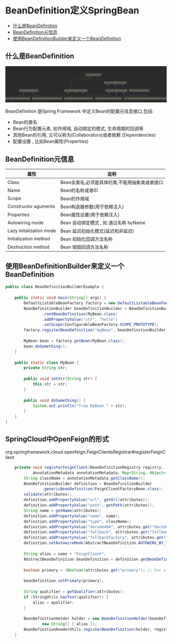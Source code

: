 # BeanDefinition定义SpringBean

- [什么是BeanDefinition](#什么是BeanDefinition)
- [BeanDefinition元信息](#BeanDefinition元信息)
- [使用BeanDefinitionBuilder来定义一个BeanDefinition](#使用BeanDefinitionBuilder来定义一个BeanDefinition)

## 什么是BeanDefinition

![image-20201116213208976](../../assets/image-20201116213208976.png)

BeanDefinition 是Spring Framework 中定义Bean的配置元信息接口,包括:

- Bean的类名
- Bean行为配置元素, 如作用域, 自动绑定的模式, 生命周期的回调等
- 其他Bean的引用, 又可以称为(Collaborators)或者依赖 (Dependencies)
- 配置设置 , 比如Bean属性(Properties)

## BeanDefinition元信息

| 属性                    | 说明                                           |
| ----------------------- | ---------------------------------------------- |
| Class                   | Bean全类名,必须是具体的类,不能用抽象类或者接口 |
| Name                    | Bean的名称或者ID                               |
| Scope                   | Bean的作用域                                   |
| Constructor aguments    | Bean构造器参数(用于依赖注入)                   |
| Properties              | Bean属性设置(用于依赖注入)                     |
| Autowiring mode         | Bean 自动绑定模式 , 如 通过名称 byName         |
| Lazy initalization mode | Bean 延迟初始化模式(延迟和非延迟)              |
| Initialization method   | Bean 初始化回调方法名称                        |
| Destruction method      | Bean 销毁回调方法名称                          |

## 使用BeanDefinitionBuilder来定义一个BeanDefinition

```java
public class BeanDefinitionBuilderExample {

    public static void main(String[] args) {
        DefaultListableBeanFactory factory = new DefaultListableBeanFactory();
        BeanDefinitionBuilder beanDefinitionBuilder = BeanDefinitionBuilder
                .rootBeanDefinition(MyBean.class)
                .addPropertyValue("str", "hello")
                .setScope(ConfigurableBeanFactory.SCOPE_PROTOTYPE);
        factory.registerBeanDefinition("myBean", beanDefinitionBuilder.getBeanDefinition());

        MyBean bean = factory.getBean(MyBean.class);
        bean.doSomething();
    }

    public static class MyBean {
        private String str;

        public void setStr(String str) {
            this.str = str;
        }

        public void doSomething() {
            System.out.println("from MyBean " + str);
        }
    }
}
```

## SpringCloud中OpenFeign的形式

org.springframework.cloud.openfeign.FeignClientsRegistrar#registerFeignClient

```java
	private void registerFeignClient(BeanDefinitionRegistry registry,
			AnnotationMetadata annotationMetadata, Map<String, Object> attributes) {
		String className = annotationMetadata.getClassName();
		BeanDefinitionBuilder definition = BeanDefinitionBuilder
				.genericBeanDefinition(FeignClientFactoryBean.class);
		validate(attributes);
		definition.addPropertyValue("url", getUrl(attributes));
		definition.addPropertyValue("path", getPath(attributes));
		String name = getName(attributes);
		definition.addPropertyValue("name", name);
		definition.addPropertyValue("type", className);
		definition.addPropertyValue("decode404", attributes.get("decode404"));
		definition.addPropertyValue("fallback", attributes.get("fallback"));
		definition.addPropertyValue("fallbackFactory", attributes.get("fallbackFactory"));
		definition.setAutowireMode(AbstractBeanDefinition.AUTOWIRE_BY_TYPE);

		String alias = name + "FeignClient";
		AbstractBeanDefinition beanDefinition = definition.getBeanDefinition();

		boolean primary = (Boolean)attributes.get("primary"); // has a default, won't be null

		beanDefinition.setPrimary(primary);

		String qualifier = getQualifier(attributes);
		if (StringUtils.hasText(qualifier)) {
			alias = qualifier;
		}

		BeanDefinitionHolder holder = new BeanDefinitionHolder(beanDefinition, className,
				new String[] { alias });
		BeanDefinitionReaderUtils.registerBeanDefinition(holder, registry);
	}
```

